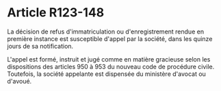 # Article R123-148

La décision de refus d'immatriculation ou d'enregistrement rendue en première instance est susceptible d'appel par la société, dans les quinze jours de sa notification.

L'appel est formé, instruit et jugé comme en matière gracieuse selon les dispositions des articles 950 à 953 du nouveau code de procédure civile. Toutefois, la société appelante est dispensée du ministère d'avocat ou d'avoué.
